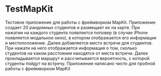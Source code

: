 TestMapKit
==========
Тестовое приложение для работы с фреймворком MapKit. Приложение создает 20 рандомных студентов и размещает их на карте. При нажатии на каждого студента появляется поповер (в случае iPhone появляется модальное окно), в котором отображается его информация и местоположение. Далее добавляется место встречи для студентов. При нажати на него отображается информация о том, сколько студентов на каком расстоянии находятся от места встречи. Далее прокладывается маршрут и рассчитывается вероятность, с которой студенты пойдут на встречу. Приложение написано чисто для пробной работы с фреймворком MapKit
